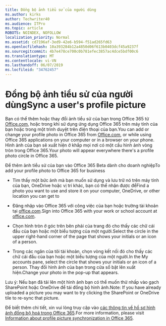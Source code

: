 ```yaml
---
title: Đồng bộ ảnh tiểu sử của người dùng
ms.author: kirks
author: Techwriter40
ms.audience: ITPro
ms.topic: article
ROBOTS: NOINDEX, NOFOLLOW
localization_priority: Normal
ms.assetid: cd7196af-3ed9-42e6-b594-f51ad265fd63
ms.openlocfilehash: 10a393284b12a4850d06f613b0403dcf45a9237f
ms.sourcegitcommit: 4b7e478ce700c0b781efec3857ac4dce5bdf00c6
ms.translationtype: MT
ms.contentlocale: vi-VN
ms.lasthandoff: 06/07/2019
ms.locfileid: "34762457"
---
```

# <a name="sync-a-users-profile-picture"></a><span data-ttu-id="4d05f-102">Đồng bộ ảnh tiểu sử của người dùng</span><span class="sxs-lookup"><span data-stu-id="4d05f-102">Sync a user's profile picture</span></span>

<span data-ttu-id="4d05f-103">Bạn có thể thêm hoặc thay đổi ảnh tiểu sử của bạn trong Office 365 từ [Office.com](http://www.office.com), hoặc trong khi sử dụng ứng dụng Office 365 trên máy tính của bạn hoặc trong một trình duyệt trên điện thoại của bạn.</span><span class="sxs-lookup"><span data-stu-id="4d05f-103">You can add or change your profile photo in Office 365 from [Office.com](http://www.office.com), or while using Office 365 applications on your computer or in a browser on your phone.</span></span> <span data-ttu-id="4d05f-104">Hình ảnh của bạn sẽ xuất hiện ở khắp mọi nơi có một cấu hình ảnh vòng tròn trong Office 365.</span><span class="sxs-lookup"><span data-stu-id="4d05f-104">Your photo will appear everywhere there's a profile photo circle in Office 365.</span></span>

<span data-ttu-id="4d05f-105">Để thêm ảnh tiểu sử của bạn vào Office 365 Beta dành cho doanh nghiệp</span><span class="sxs-lookup"><span data-stu-id="4d05f-105">To add your profile photo to Office 365 for business</span></span>

- <span data-ttu-id="4d05f-106">Tìm thấy một bức ảnh mà bạn muốn sử dụng và lưu trữ nó trên máy tính của bạn, OneDrive hoặc vị trí khác, bạn có thể nhận được để</span><span class="sxs-lookup"><span data-stu-id="4d05f-106">Find a photo you want to use and store it on your computer, OneDrive, or other location you can get to</span></span>

- <span data-ttu-id="4d05f-107">Đăng nhập vào Office 365 với công việc của bạn hoặc trường tài khoản tại [office.com](http://www.office.com).</span><span class="sxs-lookup"><span data-stu-id="4d05f-107">Sign into Office 365 with your work or school account at [office.com](http://www.office.com).</span></span>

- <span data-ttu-id="4d05f-108">Chọn hình tròn ở góc trên bên phải của trang đó cho thấy các chữ cái đầu của bạn hoặc một biểu tượng của một người.</span><span class="sxs-lookup"><span data-stu-id="4d05f-108">Select the circle in the upper right-hand corner of the page that shows your initials or an icon of a person.</span></span>

- <span data-ttu-id="4d05f-109">Trong các ngăn của tôi tài khoản, chọn vòng kết nối đó cho thấy các chữ cái đầu của bạn hoặc một biểu tượng của một người.</span><span class="sxs-lookup"><span data-stu-id="4d05f-109">In the My accounts pane, select the circle that shows your initials or an icon of a person.</span></span> <span data-ttu-id="4d05f-110">Thay đổi hình ảnh của bạn trong cửa sổ bật lên xuất hiện.</span><span class="sxs-lookup"><span data-stu-id="4d05f-110">Change your photo in the pop-up that appears.</span></span>

<span data-ttu-id="4d05f-111">Lưu ý: Nếu bạn đã tải lên một hình ảnh bạn có thể muốn thử nhấp vào gạch SharePoint hoặc OneDrive để tái đồng bộ hình ảnh.</span><span class="sxs-lookup"><span data-stu-id="4d05f-111">Note: If you have already uploaded a picture you may want to try clicking the SharePoint or OneDrive tile to re-sync that picture.</span></span>

<span data-ttu-id="4d05f-112">Để biết thêm chi tiết, xin vui lòng truy cập vào [các thông tin về hồ sơ hình ảnh đồng bộ hoá trong Office 365](https://support.office.com/article/information-about-profile-picture-synchronization-in-office-365-20594d76-d054-4af4-a660-401133e3d48a?ui=en-US&amp;rs=en-US&amp;ad=US).</span><span class="sxs-lookup"><span data-stu-id="4d05f-112">For more information, please visit [Information about profile picture synchronization in Office 365](https://support.office.com/article/information-about-profile-picture-synchronization-in-office-365-20594d76-d054-4af4-a660-401133e3d48a?ui=en-US&amp;rs=en-US&amp;ad=US).</span></span>
